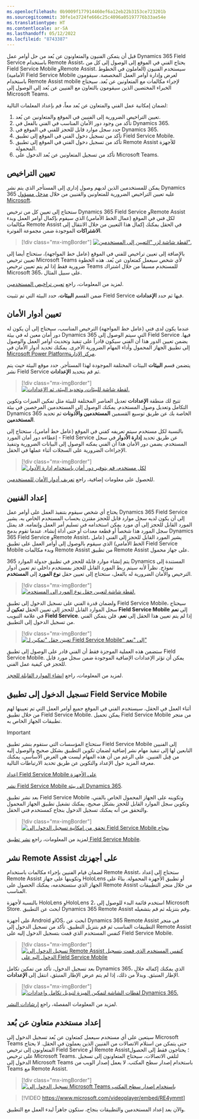 ```yaml
---
ms.openlocfilehash: 0b9009f177914460ef6a12eb22b3153ce723201b
ms.sourcegitcommit: 30fe1e3724fe666c25c4096a05197776b33ae54e
ms.translationtype: HT
ms.contentlocale: ar-SA
ms.lasthandoff: 05/12/2022
ms.locfileid: "8743387"
---
```

قبل أن يتمكن الفنيون والمتعاونون عن بُعد من حل أوامر عمل Dynamics 365 Field Service باستخدام Remote Assist، يحتاج الفني في الموقع إلى الوصول إلى كل من Field Service Mobile وRemote Assist. سيستخدم الفنيون (العاملون في الخطوط الأمامية) Field Service Mobile لعرض وإدارة أوامر العمل المخصصة. سيقومون باستخدام Remote Assist mobile لإجراء مكالمات مع المتعاونين عن بُعد. سيحتاج الخبراء المختصين الذين سيقومون بالتعاون مع الفنيين عن بُعد إلى الوصول إلى Microsoft Teams.    

لضمان إمكانية عمل الفني والمتعاون عن بُعد معاً، قم بإعداد المعلمات التالية:   

1. تعيين التراخيص الضرورية إلى الفنيين في الموقع والمتعاونين عن بُعد.
2. تأكد من وجود دور الأمان المناسب في الفني بالفعل في Dynamics 365.
3. حدد سجل موارد قابل للحجز للفني في الموقع في Dynamics 365. 
4. تأكد من تسجيل دخول الفني في الموقع إلى تطبيق Field Service Mobile. 
5. تأكد من تسجيل دخول الفني في الموقع إلى تطبيق Remote Assist للأجهزة المحمولة. 
6. تأكد من تسجيل المتعاونين عن بُعد الدخول على Microsoft Teams. 

## <a name="assign-licenses"></a>تعيين التراخيص

يمكن للمستخدمين الذين لديهم وصول إداري إلى المستأجر الذي يتم نشر Dynamics 365 عليه تعيين التراخيص الضرورية للمتعاونين والفنيين من خلال [مدخل مسؤول Microsoft](https://Admin.microsoft.com/?azure-portal=true). 

ستحتاج إلى تعيين كل من ترخيص Dynamics 365 Field Service وRemote Assist لكل فني في الموقع (عمال الخط الأمامي) الذي سيقوم بإكمال أوامر العمل وبدء مكالمات Remote Assist في الحقل يمكنك إكمال هذا التعيين من خلال الانتقال إلى **الاشتراكات** الموجودة ضمن مجموعة الفوترة. 

> [!div class="mx-imgBorder"]
> [![لقطة شاشة لزر "التعيين إلى المستخدمين".](../media/field-service-assist-2-1.png)](../media/field-service-assist-2-1.png#lightbox)

بالإضافة إلى تعيين تراخيص للفني في الموقع (عامل خط المواجهة)، ستحتاج أيضا إلى تعيين ترخيص Microsoft Teams لأي شخص سيعمل كمتعاون عن بُعد. هذه الخطوة ضرورية فقط إذا لم يتم تعيين ترخيص Teams للمستخدم مسبقاً من خلال اشتراك Microsoft 365، على سبيل المثال.    

لمزيد من المعلومات، راجع [تعيين تراخيص المستخدمين](/microsoft-365/admin/manage/assign-licenses-to-users/?azure-portal=true).  

ضمن القسم **البيئات**، حدد البيئة التي تم تثبيت Field Service فيها ثم حدد **الإعدادات**.

## <a name="assign-security-roles"></a>تعيين أدوار الأمان

عندما يكون لدى فني (عامل خط المواجهة) الترخيص المناسب، سيحتاج إلى أن يكون له دور أمان معين له في بيئة Dynamics 365 التي سيتم الوصول إلى Field Service فيها. يضمن تعيين الدور هذا أن الفني سيكون قادراً على تنفيذ وتحديث أوامر العمل والوصول إلى تطبيق الجهاز المحمول وأداء المهام الضرورية الأخرى. يمكنك تحديد أدوار الأمان في [Microsoft Power Platformمركز الإدارة](Https://admin.powerplatform.microsoft.com).

يتضمن قسم **البيئات** البيئات المختلفة الموجودة لهذا المستأجر. حدد موقع البيئة حيث يتم نشر Field Service ثم قم بتحديد **الإعدادات**.

> [!div class="mx-imgBorder"]
> [![لقطة شاشة للبيئات، وتحديد البيئة، ثم الإعدادات.](../media/field-service-assist-2-2.png)](../media/field-service-assist-2-2.png#lightbox)

تتيح لك منطقة **الإعدادات** تعديل العناصر المختلفة للبيئة مثل تمكين الميزات وتكوين التكامل وتعديل وصول المستخدم. يمكنك الوصول إلى المستخدمين المرخصين في بيئة Dynamics 365 الخاصة بك عن طريق توسيع القسمين **المستخدمين والأذونات** ثم تحديد **المستخدمين**.  

بالنسبة لكل مستخدم سيتم تعريفه كفني في الموقع (عامل خط أمامي)، ستحتاج إلى إعطاءه دور أمان المورد - Field Service عن طريق تحديد **إدارة الأدوار** في سجل المستخدم. يضمن دور الأمان هذا أن الفني يمكنه الوصول إلى البيانات الضرورية وتنفيذ الإجراءات الضرورية على السجلات أثناء عملها في الحقل.  

> [!div class="mx-imgBorder"]
> [![لكل مستخدم، قم بتوفير دور أمان باستخدام إدارة الأدوار](../media/field-service-assist-2-3.png)](../media/field-service-assist-2-3.png#lightbox)

للحصول على معلومات إضافية، راجع [تعريف أدوار الأمان للمستخدمين](/power-platform/admin/database-security#assign-security-roles-to-users-in-an-environment-that-has-a-common-data-service-database).

## <a name="set-up-the-technician"></a>إعداد الفنيين

يحتاج أي شخص سيقوم بتنفيذ العمل على أوامر عمل Dynamics 365 Field Service إلى أن يكون لديه سجل موارد قابل للحجز مقترن بحساب المستخدم الخاص به. يشير المورد القابل للحجز إلى أي مورد يمكن استخدامه في تسليم أمر العمل وإتمامه. قد يمثل سجل المورد هذا شخصاً أو قطعة معدات أو حتى أداة إنشاء. عندما تقوم بدمج Dynamics 365 Field Service وRemote Assist، يشير المورد القابل للحجز إلى الفني (عامل الخط الأمامي) الذي سيقوم بالوصول إلى أوامر العمل على تطبيق Field Service Mobile وبدء مكالمات Remote Assist من تطبيق Remote Assist على جهاز محمول.  

يتم إنشاء موارد قابلة للحجز في تطبيق جدولة الموارد 365 Dynamics المستندة إلى نموذج. نظراً لأنه سيتم ربط المورد القابل للحجز بمستخدم داخلي تم تعيين أدوار الترخيص والأمان الضرورية له بالفعل، ستحتاج إلى تعيين حقل **نوع المورد** إلى **المستخدم**.   

> [!div class="mx-imgBorder"]
> [![لقطة شاشة لتعيين حقل نوع المورد إلى المستخدم.](../media/field-service-assist-2-4.png)](../media/field-service-assist-2-4.png#lightbox)

ولضمان قدرة الفني على تسجيل الدخول إلى تطبيق Field Service Mobile، سيحتاج سجل الموارد القابل للحجز إلى تعيين الحقل **تمكين لـ Field Service Mobile** إلى **نعم** في علامة التبويب **Field Service**. إذا لم يتم تعيين هذا الحقل إلى **نعم**، فلن يتمكن الفني من تسجيل الدخول إلى التطبيق. 

> [!div class="mx-imgBorder"]
> [![تعيين حقل "تمكين لـ Field Service Mobile" إلى "نعم"](../media/field-service-assist-2-5.png)](../media/field-service-assist-2-5.png#lightbox)

ستضمن هذه العملية الموجزة فقط أن الفني قادر على الوصول إلى تطبيق Field Service Mobile. يمكن أن تؤثر الإعدادات الإضافية الموجودة ضمن سجل مورد قابل للحجز في كيفية عمل الفني.  

لمزيد من المعلومات، راجع [إنشاء الموارد القابلة للحجز](/dynamics365/field-service/set-up-bookable-resources/?azure-portal=true). 

## <a name="sign-in-to-the-field-service-mobile-app"></a>تسجيل الدخول إلى تطبيق Field Service Mobile

أثناء العمل في الحقل، سيستخدم الفني في الموقع جميع أوامر العمل التي تم تعيينها لهم من خلال تطبيق Field Service Mobile. يمكن تحميل Field Service Mobile من متجر تطبيقات الجهاز الخاص به. 

> [!IMPORTANT]
> ستحتاج المؤسسات التي ستقوم بنشر تطبيق Field Service Mobile إلى الفنيين التابعين لها إلى تنفيذ مهام نشر إضافية لضمان تكوين التطبيق بشكل صحيح والوصول إليه من قِبل الفنيين. على الرغم من أن هذه المهام ليست هي الغرض الأساسي، يمكنك معرفة المزيد حول الإعداد والتكوين عن طريق تحديد الارتباطات التالية.

[إعداد Field Service Mobile على الأجهزة](/dynamics365/field-service/field-service-mobile-app-user-guide)

[نشر Field Service Mobile إلى بيئة Dynamics 365](/dynamics365/field-service/install-field-service#step-2-download-the-field-service-mobile-app-on-a-phone-or-tablet).

بعد نشر تطبيق Field Service Mobile وتكوينه على الجهاز المحمول الخاص بالفني، وتكوين سجل الموارد القابل للحجز بشكل صحيح، يمكنك تشغيل تطبيق الجهاز المحمول والتحقق من أنه يمكنك تسجيل الدخول بنجاح كمستخدم فني الحقل. 

> [!div class="mx-imgBorder"]
> [![تحقق من إمكانية تسجيل الدخول إلى Field Service Mobile بنجاح](../media/field-service-assist-2-6.png)](../media/field-service-assist-2-6.png#lightbox)

لمزيد من المعلومات، راجع [نشر تطبيق Field Service Mobile](/dynamics365/field-service/field-service-mobile-app-user-guide/?azure-portal=true). 

## <a name="deploy-remote-assist-to-your-devices"></a>نشر Remote Assist على أجهزتك

لضمان قيام الفنيين بإجراء مكالمات باستخدام Remote Assist، ستحتاج إلى إعداد Remote Assist وتكوينها على جهاز HoloLens أو تطبيق الأجهزة المحمولة. بناءً على الجهاز الذي ستستخدمه، يمكنك الحصول على Remote Assist من خلال متجر التطبيقات المناسب. 

بالنسبة لأجهزة HoloLens وHoloLens 2، استخدم قائمة البدء للوصول إلى Microsoft Store. ابحث عن التطبيق Dynamics 365 Remote Assist وقم بتنزيله ثم قم بتشغيله.

على أجهزة Android وiOS، ابحث عن Dynamics 365 Remote Assist في متجر التطبيقات المناسب ثم قم بتنزيل التطبيق. تأكد من تسجيل الدخول إلى Remote Assist كنفس المستخدم الذي قمت بتسجيل الدخول إليه على Field Service Mobile.

> [!div class="mx-imgBorder"]
> [![تسجيل الدخول إلى Remote Assist كنفس المستخدم الذي قمت بتسجيل الدخول إليه على Field Service Mobile](../media/field-service-assist-2-7.png)](../media/field-service-assist-2-7.png#lightbox)

بعد تسجيل الدخول، تأكد من تمكين تكامل Dynamics 365، الذي يمكنك إكماله خلال الإطار المنبثق. وبدلاً من ذلك، إذا لم يتم عرض الإطار المنبثق، انتقل إلى **الإعدادات**.

> [!div class="mx-imgBorder"]
> [![لقطات الشاشة لتمكين الميزة لتبديل تكامل وإعدادات Dynamics 365.](../media/field-service-assist-2-8.png)](../media/field-service-assist-2-8.png#lightbox)

لمزيد من المعلومات المفصلة، راجع [إرشادات النشر](/dynamics365/mixed-reality/remote-assist/deploy-remote-assist.md?azure-portal=true#deploying-on-your-devices). 

## <a name="set-up-a-remote-collaborator-user"></a>إعداد مستخدم متعاون عن بُعد

سيتعين على أي مستخدم سيعمل كمتعاون عن بُعد تسجيل الدخول إلى Microsoft Teams حتى يتمكن من استلام الاتصالات من الفنيين الذين يعملون في الحقل. لا يحتاج المتعاونون إلى ترخيص Field Service أو Remote Assist؛ يحتاجون فقط إلى الحصول على ترخيص Microsoft Teams. لتلقي الاتصالات، سيحتاج المتعاونون إلى تسجيل الدخول إلى Microsoft Teams باستخدام إصدار سطح المكتب. لا يعمل إصدار الويب من Teams مع Remote Assist.

> [!div class="mx-imgBorder"]
> [![تسجيل الدخول إلى Microsoft Teams باستخدام إصدار سطح المكتب](../media/field-service-assist-2-9.png)](../media/field-service-assist-2-9.png#lightbox)

> 
> 
> 

> [!VIDEO https://www.microsoft.com/videoplayer/embed/RE4ymmt]

والآن بعد إعداد المستخدمين والتطبيقات بنجاح، ستكون جاهزاً لبدء العمل مع التطبيق.
